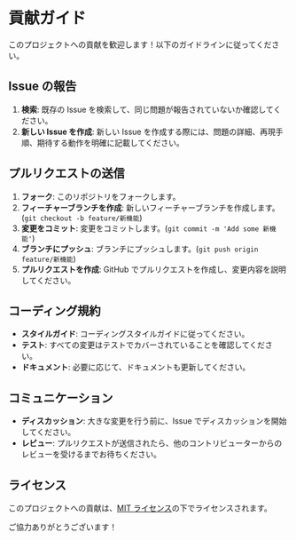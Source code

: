 # 貢献ガイド

このプロジェクトへの貢献を歓迎します！以下のガイドラインに従ってください。

## Issue の報告

1. **検索**: 既存の Issue を検索して、同じ問題が報告されていないか確認してください。
2. **新しい Issue を作成**: 新しい Issue を作成する際には、問題の詳細、再現手順、期待する動作を明確に記載してください。

## プルリクエストの送信

1. **フォーク**: このリポジトリをフォークします。
2. **フィーチャーブランチを作成**: 新しいフィーチャーブランチを作成します。(`git checkout -b feature/新機能`)
3. **変更をコミット**: 変更をコミットします。(`git commit -m 'Add some 新機能'`)
4. **ブランチにプッシュ**: ブランチにプッシュします。(`git push origin feature/新機能`)
5. **プルリクエストを作成**: GitHub でプルリクエストを作成し、変更内容を説明してください。

## コーディング規約

- **スタイルガイド**: コーディングスタイルガイドに従ってください。
- **テスト**: すべての変更はテストでカバーされていることを確認してください。
- **ドキュメント**: 必要に応じて、ドキュメントも更新してください。

## コミュニケーション

- **ディスカッション**: 大きな変更を行う前に、Issue でディスカッションを開始してください。
- **レビュー**: プルリクエストが送信されたら、他のコントリビューターからのレビューを受けるまでお待ちください。

## ライセンス

このプロジェクトへの貢献は、[MIT ライセンス](LICENSE)の下でライセンスされます。

ご協力ありがとうございます！
